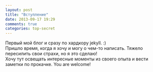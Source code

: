 ```yaml
---
layout: post
title: "Вступление"
date: 2013-09-17 19:29
comments: true
categories: top-secret
---
```


Первый мой блог и сразу по хардкору jekyll. :) <br/>
Пришло время, когда я хочу и могу о чем-то написать. Тяжело пересилить свои страхи, но я это сделаю! <br/>
Хочу тут освещать интересные моменты из своего опыта и вести заметки по прокачке. You are welcome!